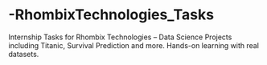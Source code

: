 # -RhombixTechnologies_Tasks
Internship Tasks for Rhombix Technologies – Data Science Projects including Titanic, Survival Prediction and more. Hands-on learning with real datasets.
